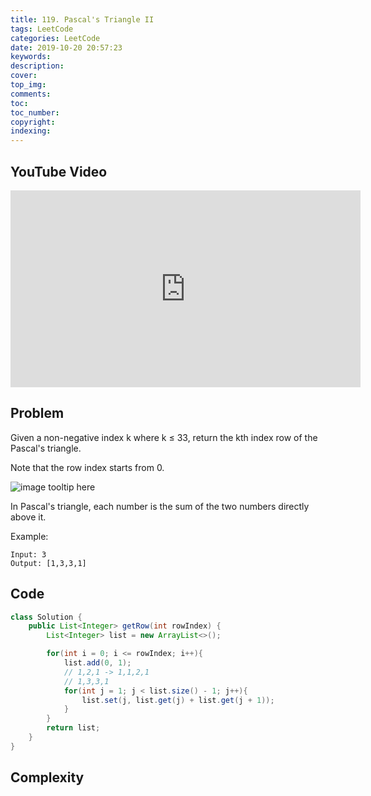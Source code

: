 ```yaml
---
title: 119. Pascal's Triangle II
tags: LeetCode
categories: LeetCode
date: 2019-10-20 20:57:23
keywords:
description:
cover:
top_img:
comments:
toc:
toc_number:
copyright:
indexing:
---
```


## YouTube Video

<iframe width="560" height="315" src="https://www.youtube.com/embed/OKCpLpT_qYI" frameborder="0" allow="accelerometer; autoplay; encrypted-media; gyroscope; picture-in-picture" allowfullscreen></iframe>

## Problem

Given a non-negative index k where k ≤ 33, return the kth index row of the Pascal's triangle.

Note that the row index starts from 0.

![image tooltip here](/assets/119.gif)

In Pascal's triangle, each number is the sum of the two numbers directly above it.

Example:

```
Input: 3
Output: [1,3,3,1]
```

## Code

```java
class Solution {
    public List<Integer> getRow(int rowIndex) {
        List<Integer> list = new ArrayList<>();

        for(int i = 0; i <= rowIndex; i++){
            list.add(0, 1);
            // 1,2,1 -> 1,1,2,1
            // 1,3,3,1
            for(int j = 1; j < list.size() - 1; j++){
                list.set(j, list.get(j) + list.get(j + 1));
            }
        }
        return list;
    }
}
```

## Complexity

